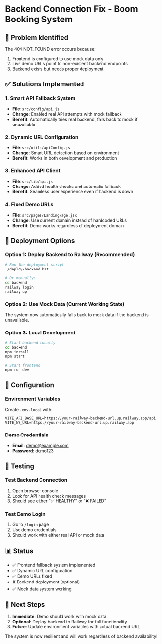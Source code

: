 # Backend Connection Fix - Boom Booking System

## 🚨 Problem Identified
The 404 NOT_FOUND error occurs because:
1. Frontend is configured to use mock data only
2. Live demo URLs point to non-existent backend endpoints
3. Backend exists but needs proper deployment

## ✅ Solutions Implemented

### 1. Smart API Fallback System
- **File**: `src/config/api.js`
- **Change**: Enabled real API attempts with mock fallback
- **Benefit**: Automatically tries real backend, falls back to mock if unavailable

### 2. Dynamic URL Configuration
- **File**: `src/utils/apiConfig.js`
- **Change**: Smart URL detection based on environment
- **Benefit**: Works in both development and production

### 3. Enhanced API Client
- **File**: `src/lib/api.js`
- **Change**: Added health checks and automatic fallback
- **Benefit**: Seamless user experience even if backend is down

### 4. Fixed Demo URLs
- **File**: `src/pages/LandingPage.jsx`
- **Change**: Use current domain instead of hardcoded URLs
- **Benefit**: Demo works regardless of deployment domain

## 🚀 Deployment Options

### Option 1: Deploy Backend to Railway (Recommended)
```bash
# Run the deployment script
./deploy-backend.bat

# Or manually:
cd backend
railway login
railway up
```

### Option 2: Use Mock Data (Current Working State)
The system now automatically falls back to mock data if the backend is unavailable.

### Option 3: Local Development
```bash
# Start backend locally
cd backend
npm install
npm start

# Start frontend
npm run dev
```

## 🔧 Configuration

### Environment Variables
Create `.env.local` with:
```
VITE_API_BASE_URL=https://your-railway-backend-url.up.railway.app/api
VITE_WS_URL=https://your-railway-backend-url.up.railway.app
```

### Demo Credentials
- **Email**: demo@example.com
- **Password**: demo123

## 🧪 Testing

### Test Backend Connection
1. Open browser console
2. Look for API health check messages
3. Should see either "✅ HEALTHY" or "❌ FAILED"

### Test Demo Login
1. Go to `/login` page
2. Use demo credentials
3. Should work with either real API or mock data

## 📊 Status
- ✅ Frontend fallback system implemented
- ✅ Dynamic URL configuration
- ✅ Demo URLs fixed
- ⏳ Backend deployment (optional)
- ✅ Mock data system working

## 🎯 Next Steps
1. **Immediate**: Demo should work with mock data
2. **Optional**: Deploy backend to Railway for full functionality
3. **Future**: Update environment variables with actual backend URL

The system is now resilient and will work regardless of backend availability!
